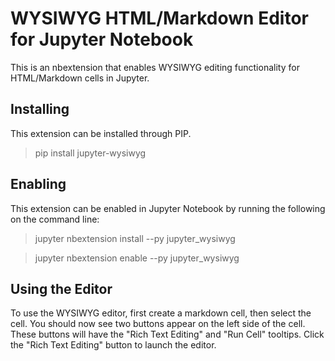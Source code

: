 # WYSIWYG HTML/Markdown Editor for Jupyter Notebook

This is an nbextension that enables WYSIWYG editing functionality for HTML/Markdown cells in Jupyter.

## Installing

This extension can be installed through PIP.

> pip install jupyter-wysiwyg

## Enabling

This extension can be enabled in Jupyter Notebook by running the following on the command line:

> jupyter nbextension install --py jupyter_wysiwyg

> jupyter nbextension enable --py jupyter_wysiwyg

## Using the Editor

To use the WYSIWYG editor, first create a markdown cell, then select the cell. You should now see two buttons appear on the left side of the cell. These buttons will have the "Rich Text Editing" and "Run Cell" tooltips. Click the "Rich Text Editing" button to launch the editor.
